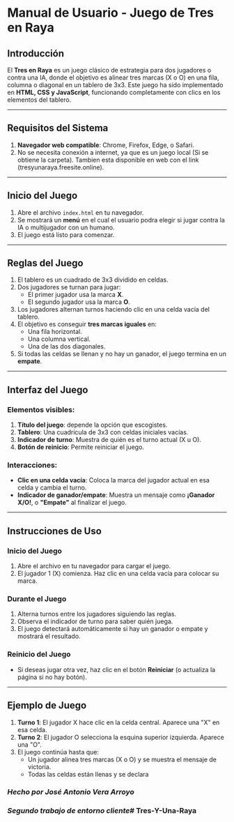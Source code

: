 # **Manual de Usuario - Juego de Tres en Raya**

## **Introducción**
El **Tres en Raya** es un juego clásico de estrategia para dos jugadores o contra una IA, donde el objetivo es alinear tres marcas (X o O) en una fila, columna o diagonal en un tablero de 3x3. Este juego ha sido implementado en **HTML, CSS y JavaScript**, funcionando completamente con clics en los elementos del tablero.

---

## **Requisitos del Sistema**
1. **Navegador web compatible**: Chrome, Firefox, Edge, o Safari.
2. No se necesita conexión a internet, ya que es un juego local (Si se obtiene la carpeta). Tambien esta disponible en web con el link (tresyunaraya.freesite.online).

---

## **Inicio del Juego**
1. Abre el archivo `index.html` en tu navegador.
2. Se mostrará un **menú** en el cual el usuario podra elegir si jugar contra la IA o multijugador con un humano.
3. El juego está listo para comenzar.

---

## **Reglas del Juego**
1. El tablero es un cuadrado de 3x3 dividido en celdas.
2. Dos jugadores se turnan para jugar:
   - El primer jugador usa la marca **X**.
   - El segundo jugador usa la marca **O**.
3. Los jugadores alternan turnos haciendo clic en una celda vacía del tablero.
4. El objetivo es conseguir **tres marcas iguales** en:
   - Una fila horizontal.
   - Una columna vertical.
   - Una de las dos diagonales.
5. Si todas las celdas se llenan y no hay un ganador, el juego termina en un **empate**.

---

## **Interfaz del Juego**
### **Elementos visibles:**
1. **Título del juego**: depende la opción que escogistes.
2. **Tablero**: Una cuadrícula de 3x3 con celdas iniciales vacías.
3. **Indicador de turno**: Muestra de quién es el turno actual (X u O).
4. **Botón de reinicio**: Permite reiniciar el juego.

### **Interacciones:**
- **Clic en una celda vacía**: Coloca la marca del jugador actual en esa celda y cambia el turno.
- **Indicador de ganador/empate**: Muestra un mensaje como **¡Ganador X/O!**, o **"Empate"** al finalizar el juego.

---

## **Instrucciones de Uso**
### **Inicio del Juego**
1. Abre el archivo en tu navegador para cargar el juego.
2. El jugador 1 (X) comienza. Haz clic en una celda vacía para colocar su marca.

### **Durante el Juego**
1. Alterna turnos entre los jugadores siguiendo las reglas.
2. Observa el indicador de turno para saber quién juega.
3. El juego detectará automáticamente si hay un ganador o empate y mostrará el resultado.
                                                                                   
### **Reinicio del Juego**
- Si deseas jugar otra vez, haz clic en el botón **Reiniciar** (o actualiza la página si no hay botón).

---

## **Ejemplo de Juego**
1. **Turno 1**: El jugador X hace clic en la celda central. Aparece una "X" en esa celda.
2. **Turno 2**: El jugador O selecciona la esquina superior izquierda. Aparece una "O".
3. El juego continúa hasta que:
   - Un jugador alinea tres marcas (X o O) y se muestra el mensaje de victoria.
   - Todas las celdas están llenas y se declara 

### _Hecho por José Antonio Vera Arroyo_
### _Segundo trabajo de entorno cliente_#   T r e s - Y - U n a - R a y a  
 